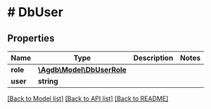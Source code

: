 # # DbUser

## Properties

Name | Type | Description | Notes
------------ | ------------- | ------------- | -------------
**role** | [**\Agdb\Model\DbUserRole**](DbUserRole.md) |  |
**user** | **string** |  |

[[Back to Model list]](../../README.md#models) [[Back to API list]](../../README.md#endpoints) [[Back to README]](../../README.md)

